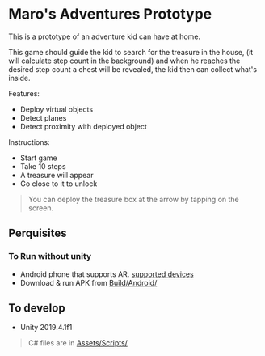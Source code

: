 Maro's Adventures Prototype
==

This is a prototype of an adventure kid can have at home.

This game should guide the kid to search for the treasure in the house, (it will calculate step count in the background) and when he reaches the desired step count a chest will be revealed, the kid then can collect what's inside.

Features:
- Deploy virtual objects
- Detect planes
- Detect proximity with deployed object

Instructions:
- Start game
- Take 10 steps
- A treasure will appear
- Go close to it to unlock

> You can deploy the treasure box at the arrow by tapping on the screen.

## Perquisites
### To Run without unity
- Android phone that supports AR. [supported devices](https://developers.google.com/ar/discover/supported-devices)
- Download & run APK from [Build/Android/](https://github.com/bahyali/CODE-CHALLENGE-July-1/tree/master/Build/Android)

## To develop
- Unity 2019.4.1f1

> C# files are in [Assets/Scripts/](https://github.com/bahyali/CODE-CHALLENGE-July-1/tree/master/Assets/Scripts)